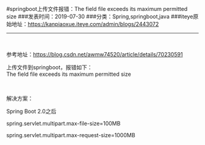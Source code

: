 #springboot上传文件报错：The field file exceeds its maximum permitted size
###发表时间：2019-07-30
###分类：Spring,springboot,java
###iteye原始地址：<a href="https://kanpiaoxue.iteye.com/admin/blogs/2443072" target="_blank">https://kanpiaoxue.iteye.com/admin/blogs/2443072</a>

---

<div class="iteye-blog-content-contain" style="font-size: 14px;"> 
 <p>&nbsp;</p> 
 <p>参考地址：<a href="https://blog.csdn.net/awmw74520/article/details/70230591">https://blog.csdn.net/awmw74520/article/details/70230591</a></p> 
 <div class="quote_title">
  上传文件到springboot，报错如下：&nbsp;
 </div> 
 <div class="quote_div">
  The field file exceeds its maximum permitted size
 </div> 
 <p>&nbsp;</p> 
 <p>解决方案：</p> 
 <p>Spring Boot 2.0之后</p> 
 <p>spring.servlet.multipart.max-file-size=100MB</p> 
 <p>spring.servlet.multipart.max-request-size=1000MB</p> 
 <p>&nbsp;</p> 
</div>